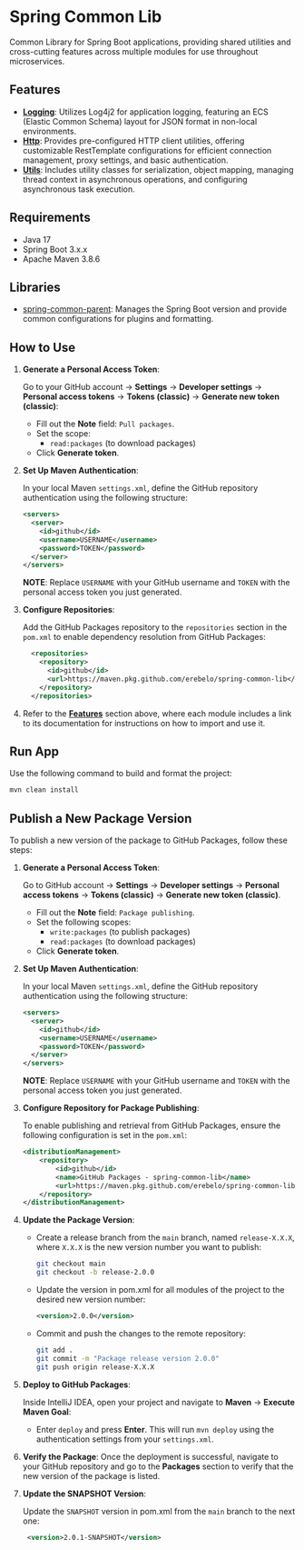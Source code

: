 # Spring Common Lib

Common Library for Spring Boot applications, providing shared utilities and cross-cutting features across multiple modules for use throughout microservices.

## Features

- **[Logging](https://github.com/erebelo/spring-common-lib/tree/main/docs/logging-module.md)**: Utilizes Log4j2 for application logging, featuring an ECS (Elastic Common Schema) layout for JSON format in non-local environments.
- **[Http](https://github.com/erebelo/spring-common-lib/tree/main/docs/http-module.md)**: Provides pre-configured HTTP client utilities, offering customizable RestTemplate configurations for efficient connection management, proxy settings, and basic authentication.
- **[Utils](https://github.com/erebelo/spring-common-lib/tree/main/docs/utils-module.md)**: Includes utility classes for serialization, object mapping, managing thread context in asynchronous operations, and configuring asynchronous task execution.

## Requirements

- Java 17
- Spring Boot 3.x.x
- Apache Maven 3.8.6

## Libraries

- [spring-common-parent](https://github.com/erebelo/spring-common-parent): Manages the Spring Boot version and provide common configurations for plugins and formatting.

## How to Use

1. **Generate a Personal Access Token**:

   Go to your GitHub account -> **Settings** -> **Developer settings** -> **Personal access tokens** -> **Tokens (classic)** -> **Generate new token (classic)**:

   - Fill out the **Note** field: `Pull packages`.
   - Set the scope:
     - `read:packages` (to download packages)
   - Click **Generate token**.

2. **Set Up Maven Authentication**:

   In your local Maven `settings.xml`, define the GitHub repository authentication using the following structure:

   ```xml
   <servers>
     <server>
       <id>github</id>
       <username>USERNAME</username>
       <password>TOKEN</password>
     </server>
   </servers>
   ```

   **NOTE**: Replace `USERNAME` with your GitHub username and `TOKEN` with the personal access token you just generated.

3. **Configure Repositories**:

   Add the GitHub Packages repository to the `repositories` section in the `pom.xml` to enable dependency resolution from GitHub Packages:

   ```xml
     <repositories>
       <repository>
         <id>github</id>
         <url>https://maven.pkg.github.com/erebelo/spring-common-lib</url>
       </repository>
     </repositories>
   ```

4. Refer to the **[Features](#features)** section above, where each module includes a link to its documentation for instructions on how to import and use it.

## Run App

Use the following command to build and format the project:

```sh
mvn clean install
```

## Publish a New Package Version

To publish a new version of the package to GitHub Packages, follow these steps:

1. **Generate a Personal Access Token**:

   Go to GitHub account -> **Settings** -> **Developer settings** -> **Personal access tokens** -> **Tokens (classic)** -> **Generate new token (classic)**.

   - Fill out the **Note** field: `Package publishing`.
   - Set the following scopes:
     - `write:packages` (to publish packages)
     - `read:packages` (to download packages)
   - Click **Generate token**.

2. **Set Up Maven Authentication**:

   In your local Maven `settings.xml`, define the GitHub repository authentication using the following structure:

   ```xml
   <servers>
     <server>
       <id>github</id>
       <username>USERNAME</username>
       <password>TOKEN</password>
     </server>
   </servers>
   ```

   **NOTE**: Replace `USERNAME` with your GitHub username and `TOKEN` with the personal access token you just generated.

3. **Configure Repository for Package Publishing**:

   To enable publishing and retrieval from GitHub Packages, ensure the following configuration is set in the `pom.xml`:

   ```xml
   <distributionManagement>
       <repository>
           <id>github</id>
           <name>GitHub Packages - spring-common-lib</name>
           <url>https://maven.pkg.github.com/erebelo/spring-common-lib</url>
       </repository>
   </distributionManagement>
   ```

4. **Update the Package Version**:

   - Create a release branch from the `main` branch, named `release-X.X.X`, where `X.X.X` is the new version number you want to publish:

     ```sh
     git checkout main
     git checkout -b release-2.0.0
     ```

   - Update the version in pom.xml for all modules of the project to the desired new version number:

     ```xml
     <version>2.0.0</version>
     ```

   - Commit and push the changes to the remote repository:

     ```sh
     git add .
     git commit -m "Package release version 2.0.0"
     git push origin release-X.X.X
     ```

5. **Deploy to GitHub Packages**:

   Inside IntelliJ IDEA, open your project and navigate to **Maven** -> **Execute Maven Goal**:

   - Enter `deploy` and press **Enter**. This will run `mvn deploy` using the authentication settings from your `settings.xml`.

6. **Verify the Package**:
   Once the deployment is successful, navigate to your GitHub repository and go to the **Packages** section to verify that the new version of the package is listed.

7. **Update the SNAPSHOT Version**:

   Update the `SNAPSHOT` version in pom.xml from the `main` branch to the next one:

   ```xml
    <version>2.0.1-SNAPSHOT</version>
   ```
